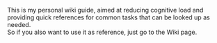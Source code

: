 This is my personal wiki guide, aimed at reducing cognitive load and providing quick references for common tasks that can be looked up as needed.<br>
So if you also want to use it as reference, just go to the Wiki page.
